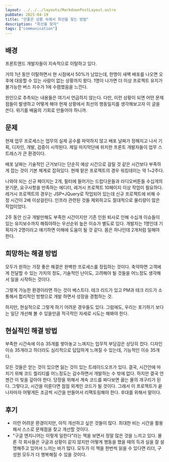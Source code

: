 ```yaml
---
layout: ../../../layouts/MarkdownPostLayout.astro
pubDate: 2025-04-19
title: "안좋은 상황 속에서 최선을 찾는 방법"
description: "최선을 찾자"
tags: ["communication"]
---
```


## 배경
프론트엔드 개발자들이 지속적으로 이탈하고 있다.

거의 1년 동안 이탈하면서 현 시점에서 50%가 남았는데, 한명이 새벽 배포를 나오면 오후에 대응할 수 있는 사람이 없는 상황까지 왔다. 1명이 나가면 더 이상 프로젝트 유지가 불가능한 버스 지수가 1에 수렴했음을 느낀다.

원인으로 추측되는 내용들은 여기서 언급하지 않는다. 다만, 이런 상황이 되면 어떤 문제점들이 발생하고 어떻게 해야 현재 상황에서 최선의 행동일지를 생각해보고자 이 글을 쓴다. 위기를 배움의 기회로 만들어야 하니까.

## 문제

현재 업무 프로세스는 업무의 실제 공수를 파악하지 않고 배포 날짜가 정해지고 나서 기획, 디자인, 개발, 검증이 시작된다. 제일 마지막단에 위치한 프론트 개발자들이 업무 스트레스가 큰 환경이다.

배포 날짜는 기술적인 근거보다는 단순히 예상 시간으로 걸릴 것 같은 시간보다 부족하게 잡는 것이 기본 체계로 잡혀있다. 현재 맡은 프로젝트의 경우 워킹데이는 약 1~2주다.

나와야 되는 신규 페이지는 2개, 필터에 들어가는 드랍다운들과 라디오버튼들 수십개의 분기문, 요구사항을 만족하는 에디터, 레거시 프로젝트 10페이지 이상 작업이 필요하다. 레거시 프로젝트의 경우는 JSP+JQuery로 작업되어 있는데 신규 프로젝트에 비해 수정 시간이 2배 이상걸린다.
인프라 관련된 것들 제외하고도 절대적으로 물리량이 많은 작업이었다.

2주 동안 신규 개발만해도 부족한 시간이지만 기존 인원 퇴사로 인해 수십개 이슈들이 있는 유지보수까지 해줘야하는 우선순위 높은 이슈가 별도로 있다. 개발자는 1명인데 기획자가 2명이라고 얘기하면 이해에 도움이 될 것 같다. 몸은 하나인데 2개처럼 일해야 한다.

## 희망하는 해결 방법

모두가 원하는 가장 좋은 해결은 완벽한 프로세스를 정립하는 것이다. 축약하면 고객에게 전달할 수 있는 가치의 정도, 기술적인 난이도, 고려해야 될 것들을 어느정도 생각해서 일을 시작하는 것이다.

그렇게 가능한 환경이라면 하는 것이 베스트다. 테크 리드가 있고 PM과 테크 리드가 소통해서 합리적인 방향으로 개발 하면서 성장을 경험하는 것.

하지만, 현실적으로 그렇게 하기 어려운 경우들도 있다. 그럼에도, 우리는 포기하기 보다는 일단 개선해 볼 수 있을만큼 적극적인 자세로 시도는 해봐야 한다.

## 현실적인 해결 방법

부족한 시간속에 이슈 35개를 쌓아놓고 느껴지는 업무적 부담감은 상당히 컸다. 디자인 이슈 35개라고 하더라도 심리적으로 답답하게 느껴질 수 있는데, 기능적인 이슈 35개다.

모든 것들은 얻는 것이 있으면 잃는 것이 있는 트레이드오프가 있다. 
결국, 시간안에 마치기 위해 코드 퀄리티를 어느정도는 감수하면서 개발하는 수 밖에 없다. 
하지만 결국 언젠간 이 빚을 갚아야 한다. 당장을 위해서 계속 코드를 짜다보면 끓는 물의 개구리가 된다. 
그렇다고, 시간을 미룬다면 점점 외계인 코드가 될 것이다. 그래서 이 프로젝트가 끝나자마자 어떻게든 조금씩 시간을 만들어서 리팩토링해야 한다. 후대를 위해서 말이다.

## 후기

- 이런 어려운 환경이지만, 아직 개선하고 싶은 것들이 많다. 최대한 비는 시간을 활용해서 스스로 문제점을 찾고 개선할 것이다.
- "구글 엔지니어는 이렇게 일한다"라는 책을 보면서 정말 많은 것을 느끼고 있다. 물론 각 회사들은 구글과 상황이 같지 않지만 어떻게 행동을 했을 때의 득과 실을 잘 설명해주고 있어서 느끼는 바가 많다. 모두가 이 책을 한번씩 읽을 수 있다면 리더, 구성원 모두가 더 행복해질 수 있을 것이다.